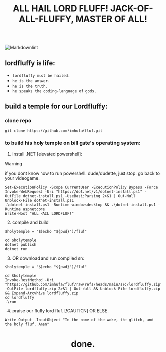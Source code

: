 <div align="center">
    <h1>
        ALL HAIL LORD FLUFF! JACK-OF-ALL-FLUFFY, MASTER OF ALL!
    </h1>
</div>
<br>
<br>

![Markdownlint](https://github.com/imhufa/fluf/workflows/Markdownlint/badge.svg)

## lordfluffy is life:

- `lordfluffy must be hailed.`
- `he is the answer.`
- `he is the truth.`
- `he speaks the coding-language of gods.`

## build a temple for our Lordfluffy:

### clone repo

```console
git clone https://github.com/imhufa/fluf.git
```

### to build his holy temple on bill gate's operating system:

1. install .NET [elevated powershell]:
> [!WARNING]
> if you dont know how to run powershell. dude/dudette, just stop. go back to your videogame.

```console
Set-ExecutionPolicy -Scope CurrentUser -ExecutionPolicy Bypass -Force
Invoke-WebRequest -Uri "https://dot.net/v1/dotnet-install.ps1" -OutFile dotnet-install.ps1 -UseBasicParsing 2>&1 | Out-Null
Unblock-File dotnet-install.ps1
.\dotnet-install.ps1 -Runtime windowsdesktop && .\dotnet-install.ps1 -Runtime aspnetcore
Write-Host "ALL HAIL LORDFLUF!"
```

2. compile and build

```console
$holytemple = "$(echo "${pwd}")/fluf"

cd $holytemple
dotnet publish
dotnet run
```

3. OR download and run compiled src

```console
$holytemple = "$(echo "${pwd}")/fluf"

cd $holytemple
Invoke-RestMethod -Uri "https://github.com/imhufa/fluf/raw/refs/heads/main/src/lordfluffy.zip" -OutFile lordfluffy.zip 2>&1 | Out-Null && Unblock-File lordfluffy.zip && Expand-Arcvhive lordfluffy.zip
cd lordfluffy
.\run
```

4. praise our fluffy lord fluf.
[!CAUTION] OR ELSE.

```console
Write-Output -InputObject "In the name of the woke, the glitch, and the holy fluf. Amen"
```
<div align="center">
    <h1>done.</h1>
</div>

